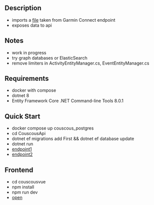 ## Description
- imports a [file](https://github.com/loop614/couscous/blob/main/CouscousApi/src/DataImport/Example/gamin_activity_metrics.json) taken from Garmin Connect endpoint
- exposes data to api

## Notes
- work in progress
- try graph databases or ElasticSearch
- remove limiters in ActivityEntityManager.cs, EventEntityManager.cs

## Requirements
- docker with compose
- dotnet 8
- Entity Framework Core .NET Command-line Tools 8.0.1

## Quick Start
- docker compose up couscous_postgres
- cd CouscousApi
- dotnet ef migrations add First && dotnet ef database update
- dotnet run
- [endpoint1](http://localhost:5184/activity/1)
- [endpoint2](http://localhost:5184/events/activity/1)

## Frontend
- cd couscousvue
- npm install
- npm run dev
- [open](http://localhost:5173/)
